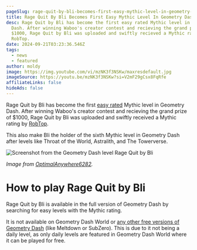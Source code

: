 ```yaml
---
pageSlug: rage-quit-by-bli-becomes-first-easy-mythic-level-in-geometry-dash
title: Rage Quit By Bli Becomes First Easy Mythic Level In Geometry Dash
desc: Rage Quit by Bli has become the first easy rated Mythic level in Geometry
  Dash. After winning Waboo's creator contest and recieving the grand prize of
  $1000, Rage Quit by Bli was uploaded and swiftly recieved a Mythic rating by
  RobTop.
date: 2024-09-21T03:23:36.546Z
tags:
  - news
  - featured
author: moldy
image: https://img.youtube.com/vi/mzNK3f3NSKw/maxresdefault.jpg
imageSource: https://youtu.be/mzNK3f3NSKw?si=V2mF29gCsx8FqRfe
affiliateLinks: false
hideAds: false
---
```

Rage Quit by Bli has become the first [easy rated](/posts/rate-standards/) Mythic level in Geometry Dash. After winning Waboo's creator contest and recieving the grand prize of $1000, Rage Quit by Bli was uploaded and swiftly received a Mythic rating by [RobTop](/posts/robtop-face-reveal-all-known-pictures-of-robtop-games/).

This also make Bli the holder of the sixth Mythic level in Geometry Dash after levels like Throat of the World, Astralith, and The Towerverse.

![Screenshot from the Geometry Dash level Rage Quit by Bli](https://external-preview.redd.it/rage-quit-by-bli-v0-aWo1NXN1eWhzZm9kMQuO4TpKHx_h4C4JjiY-_dXdAx4cHmY_QdwRaP1KjcYl.png?width=1080&crop=smart&format=pjpg&auto=webp&s=40e965c155e67eab99c65af7e893a34165b6bd98)

*Image from [OptimalAnywhere6282](https://www.reddit.com/r/geometrydash/comments/1ffcb7w/rage_quit_by_bli/).*

# How to play Rage Quit by Bli

Rage Quit by Bli is available in the full version of Geometry Dash by searching for easy levels with the Mythic rating.

It is not available on Geometry Dash World or [any other free versions of Geometry Dash](/posts/how-to-play-geometry-dash-lite-meltdown-world-subzero-for-free/) (like Meltdown or SubZero). This is due to it not being a daily level, as only daily levels are featured in Geometry Dash World where it can be played for free.